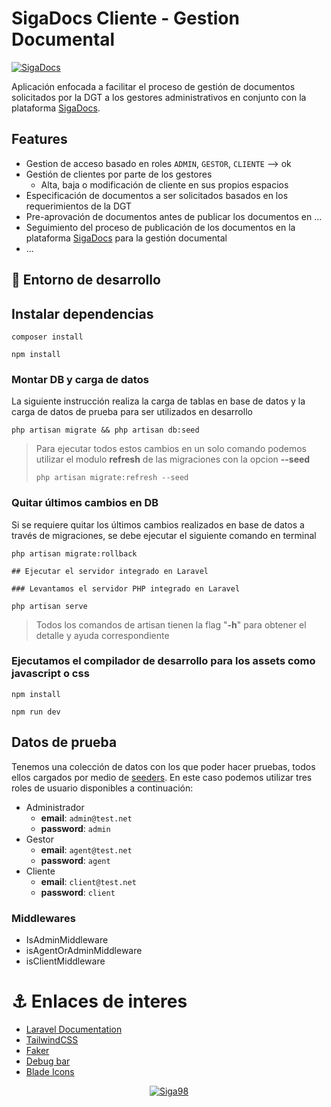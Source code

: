 # SigaDocs Cliente - Gestion Documental

[![SigaDocs](https://sigadocs.com/teams/download/logo/cc92cbb6-7cc6-40a1-be31-a7324bb992ec "SigaDocs")](https://sigadocs.com/accounts/login/)

Aplicación enfocada a facilitar el proceso de gestión de documentos solicitados por la DGT a los
gestores administrativos en conjunto con la
plataforma [SigaDocs](https://sigadocs.com/accounts/login/).

## Features

- Gestion de acceso basado en roles `ADMIN`, `GESTOR`, `CLIENTE` --> ok
- Gestión de clientes por parte de los gestores
    - Alta, baja o modificación de cliente en sus propios espacios
- Especificación de documentos a ser solicitados basados en los requerimientos de la DGT
- Pre-aprovación de documentos antes de publicar los documentos en ...
- Seguimiento del proceso de publicación de los documentos en la
  plataforma [SigaDocs](https://sigadocs.com/accounts/login/) para la gestión documental
- ...

## 🚀 Entorno de desarrollo

## Instalar dependencias

```shell
composer install 
```

```shell
npm install 
```

### Montar DB y carga de datos

La siguiente instrucción realiza la carga de tablas en base de datos y la carga de datos de prueba
para ser utilizados en desarrollo

```shell
php artisan migrate && php artisan db:seed
```

> Para ejecutar todos estos cambios en un solo comando podemos utilizar el modulo **refresh** de las
> migraciones con la opcion **--seed**
> ```shell
> php artisan migrate:refresh --seed
> ```

### Quitar últimos cambios en DB

Si se requiere quitar los últimos cambios realizados en base de datos a través de migraciones, se
debe ejecutar el siguiente comando en terminal

```shell
php artisan migrate:rollback

## Ejecutar el servidor integrado en Laravel

### Levantamos el servidor PHP integrado en Laravel
```

```shell 
php artisan serve
```

> Todos los comandos de artisan tienen la flag "**-h**" para obtener el detalle y ayuda
> correspondiente


### Ejecutamos el compilador de desarrollo para los assets como javascript o css

```shell 
npm install
```

```shell 
npm run dev
```

## Datos de prueba

Tenemos una colección de datos con los que poder hacer pruebas, todos ellos cargados por medio de
[seeders](./database/seeders/DatabaseSeeder.php).
En este caso podemos utilizar tres roles de usuario disponibles a continuación:

+ Administrador
    + **email**: `admin@test.net`
    + **password**: `admin`
+ Gestor
    + **email**: `agent@test.net`
    + **password**: `agent`
+ Cliente
    + **email**: `client@test.net`
    + **password**: `client`

### Middlewares
+ IsAdminMiddleware
+ isAgentOrAdminMiddleware
+ isClientMiddleware

# ⚓ Enlaces de interes

- [Laravel Documentation](https://laravel.com/docs/10.x)
- [TailwindCSS](https://tailwindcss.com/docs/installation)
- [Faker](https://fakerphp.github.io/)
- [Debug bar](https://github.com/barryvdh/laravel-debugbar)
- [Blade Icons](https://blade-ui-kit.com/blade-icons)

<span style="width: 100%; display: block; text-align: center">[![Siga98](https://www.gestores.net/assets/images/logo-siga.png "Siga98")](https://www.gestores.net/)</span>
